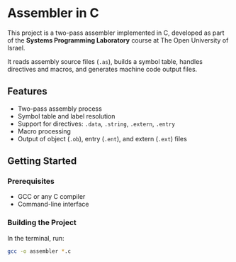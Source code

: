 # Assembler in C

This project is a two-pass assembler implemented in C, developed as part of the **Systems Programming Laboratory** course at The Open University of Israel.

It reads assembly source files (`.as`), builds a symbol table, handles directives and macros, and generates machine code output files.

## Features

- Two-pass assembly process
- Symbol table and label resolution
- Support for directives: `.data`, `.string`, `.extern`, `.entry`
- Macro processing
- Output of object (`.ob`), entry (`.ent`), and extern (`.ext`) files

## Getting Started

### Prerequisites

- GCC or any C compiler
- Command-line interface

### Building the Project

In the terminal, run:

```bash
gcc -o assembler *.c
